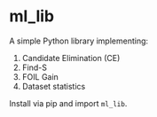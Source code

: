 # ml_lib

A simple Python library implementing:
1. Candidate Elimination (CE)
2. Find-S
3. FOIL Gain
4. Dataset statistics

Install via pip and import `ml_lib`.

